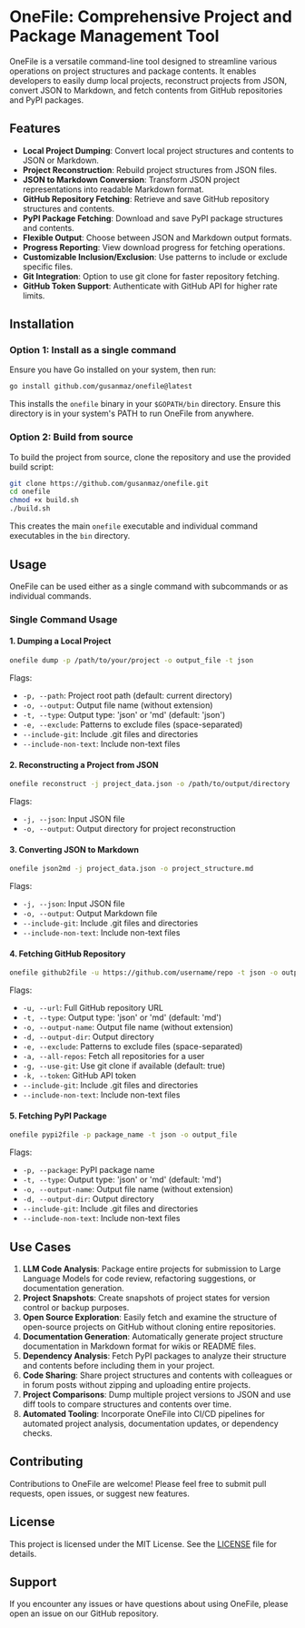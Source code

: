 # OneFile: Comprehensive Project and Package Management Tool

OneFile is a versatile command-line tool designed to streamline various operations on project structures and package contents. It enables developers to easily dump local projects, reconstruct projects from JSON, convert JSON to Markdown, and fetch contents from GitHub repositories and PyPI packages.

## Features

- **Local Project Dumping**: Convert local project structures and contents to JSON or Markdown.
- **Project Reconstruction**: Rebuild project structures from JSON files.
- **JSON to Markdown Conversion**: Transform JSON project representations into readable Markdown format.
- **GitHub Repository Fetching**: Retrieve and save GitHub repository structures and contents.
- **PyPI Package Fetching**: Download and save PyPI package structures and contents.
- **Flexible Output**: Choose between JSON and Markdown output formats.
- **Progress Reporting**: View download progress for fetching operations.
- **Customizable Inclusion/Exclusion**: Use patterns to include or exclude specific files.
- **Git Integration**: Option to use git clone for faster repository fetching.
- **GitHub Token Support**: Authenticate with GitHub API for higher rate limits.

## Installation

### Option 1: Install as a single command

Ensure you have Go installed on your system, then run:

```bash
go install github.com/gusanmaz/onefile@latest
```

This installs the `onefile` binary in your `$GOPATH/bin` directory. Ensure this directory is in your system's PATH to run OneFile from anywhere.

### Option 2: Build from source

To build the project from source, clone the repository and use the provided build script:

```bash
git clone https://github.com/gusanmaz/onefile.git
cd onefile
chmod +x build.sh
./build.sh
```

This creates the main `onefile` executable and individual command executables in the `bin` directory.

## Usage

OneFile can be used either as a single command with subcommands or as individual commands.

### Single Command Usage

#### 1. Dumping a Local Project

```sh
onefile dump -p /path/to/your/project -o output_file -t json
```

Flags:
- `-p, --path`: Project root path (default: current directory)
- `-o, --output`: Output file name (without extension)
- `-t, --type`: Output type: 'json' or 'md' (default: 'json')
- `-e, --exclude`: Patterns to exclude files (space-separated)
- `--include-git`: Include .git files and directories
- `--include-non-text`: Include non-text files

#### 2. Reconstructing a Project from JSON

```sh
onefile reconstruct -j project_data.json -o /path/to/output/directory
```

Flags:
- `-j, --json`: Input JSON file
- `-o, --output`: Output directory for project reconstruction

#### 3. Converting JSON to Markdown

```sh
onefile json2md -j project_data.json -o project_structure.md
```

Flags:
- `-j, --json`: Input JSON file
- `-o, --output`: Output Markdown file
- `--include-git`: Include .git files and directories
- `--include-non-text`: Include non-text files

#### 4. Fetching GitHub Repository

```sh
onefile github2file -u https://github.com/username/repo -t json -o output_file
```

Flags:
- `-u, --url`: Full GitHub repository URL
- `-t, --type`: Output type: 'json' or 'md' (default: 'md')
- `-o, --output-name`: Output file name (without extension)
- `-d, --output-dir`: Output directory
- `-e, --exclude`: Patterns to exclude files (space-separated)
- `-a, --all-repos`: Fetch all repositories for a user
- `-g, --use-git`: Use git clone if available (default: true)
- `-k, --token`: GitHub API token
- `--include-git`: Include .git files and directories
- `--include-non-text`: Include non-text files

#### 5. Fetching PyPI Package

```sh
onefile pypi2file -p package_name -t json -o output_file
```

Flags:
- `-p, --package`: PyPI package name
- `-t, --type`: Output type: 'json' or 'md' (default: 'md')
- `-o, --output-name`: Output file name (without extension)
- `-d, --output-dir`: Output directory
- `--include-git`: Include .git files and directories
- `--include-non-text`: Include non-text files

## Use Cases

1. **LLM Code Analysis**: Package entire projects for submission to Large Language Models for code review, refactoring suggestions, or documentation generation.
2. **Project Snapshots**: Create snapshots of project states for version control or backup purposes.
3. **Open Source Exploration**: Easily fetch and examine the structure of open-source projects on GitHub without cloning entire repositories.
4. **Documentation Generation**: Automatically generate project structure documentation in Markdown format for wikis or README files.
5. **Dependency Analysis**: Fetch PyPI packages to analyze their structure and contents before including them in your project.
6. **Code Sharing**: Share project structures and contents with colleagues or in forum posts without zipping and uploading entire projects.
7. **Project Comparisons**: Dump multiple project versions to JSON and use diff tools to compare structures and contents over time.
8. **Automated Tooling**: Incorporate OneFile into CI/CD pipelines for automated project analysis, documentation updates, or dependency checks.

## Contributing

Contributions to OneFile are welcome! Please feel free to submit pull requests, open issues, or suggest new features.

## License

This project is licensed under the MIT License. See the [LICENSE](LICENSE) file for details.

## Support

If you encounter any issues or have questions about using OneFile, please open an issue on our GitHub repository.